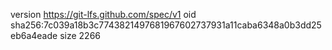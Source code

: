 version https://git-lfs.github.com/spec/v1
oid sha256:7c039a18b3c7743821497681967602737931a11caba6348a0b3dd25eb6a4eade
size 2266

